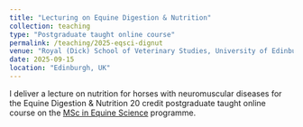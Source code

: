 ```yaml
---
title: "Lecturing on Equine Digestion & Nutrition"
collection: teaching
type: "Postgraduate taught online course"
permalink: /teaching/2025-eqsci-dignut
venue: "Royal (Dick) School of Veterinary Studies, University of Edinburgh"
date: 2025-09-15
location: "Edinburgh, UK"
---
```


I deliver a lecture on nutrition for horses with neuromuscular diseases for the Equine Digestion & Nutrition 20 credit postgraduate taught online course on the [MSc in Equine Science](https://vet.ed.ac.uk/education/postgraduate/taught/msc-equine-science) programme.
